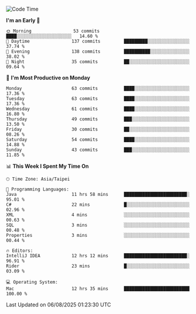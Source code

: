 <!--START_SECTION:waka-->
![Code Time](http://img.shields.io/badge/Code%20Time-2%2C284%20hrs%2059%20mins-blue)

**I'm an Early 🐤** 

```text
🌞 Morning                53 commits          ████░░░░░░░░░░░░░░░░░░░░░   14.60 % 
🌆 Daytime                137 commits         █████████░░░░░░░░░░░░░░░░   37.74 % 
🌃 Evening                138 commits         ██████████░░░░░░░░░░░░░░░   38.02 % 
🌙 Night                  35 commits          ██░░░░░░░░░░░░░░░░░░░░░░░   09.64 % 
```
📅 **I'm Most Productive on Monday** 

```text
Monday                   63 commits          ████░░░░░░░░░░░░░░░░░░░░░   17.36 % 
Tuesday                  63 commits          ████░░░░░░░░░░░░░░░░░░░░░   17.36 % 
Wednesday                61 commits          ████░░░░░░░░░░░░░░░░░░░░░   16.80 % 
Thursday                 49 commits          ███░░░░░░░░░░░░░░░░░░░░░░   13.50 % 
Friday                   30 commits          ██░░░░░░░░░░░░░░░░░░░░░░░   08.26 % 
Saturday                 54 commits          ████░░░░░░░░░░░░░░░░░░░░░   14.88 % 
Sunday                   43 commits          ███░░░░░░░░░░░░░░░░░░░░░░   11.85 % 
```


📊 **This Week I Spent My Time On** 

```text
🕑︎ Time Zone: Asia/Taipei

💬 Programming Languages: 
Java                     11 hrs 58 mins      ████████████████████████░   95.01 % 
C#                       22 mins             █░░░░░░░░░░░░░░░░░░░░░░░░   02.96 % 
XML                      4 mins              ░░░░░░░░░░░░░░░░░░░░░░░░░   00.63 % 
SQL                      3 mins              ░░░░░░░░░░░░░░░░░░░░░░░░░   00.48 % 
Properties               3 mins              ░░░░░░░░░░░░░░░░░░░░░░░░░   00.44 % 

🔥 Editors: 
IntelliJ IDEA            12 hrs 12 mins      ████████████████████████░   96.91 % 
Rider                    23 mins             █░░░░░░░░░░░░░░░░░░░░░░░░   03.09 % 

💻 Operating System: 
Mac                      12 hrs 35 mins      █████████████████████████   100.00 % 
```


 Last Updated on 06/08/2025 01:23:30 UTC
<!--END_SECTION:waka-->
